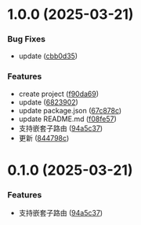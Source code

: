 # 1.0.0 (2025-03-21)


### Bug Fixes

* update ([cbb0d35](https://github.com/happyuz/wps-airscript-router/commit/cbb0d355a00b5be4f38f26b40f3eb62bc09ba46c))


### Features

* create project ([f90da69](https://github.com/happyuz/wps-airscript-router/commit/f90da69864e2c3d61dfd2b91878e1ee9aba8e29b))
* update ([6823902](https://github.com/happyuz/wps-airscript-router/commit/68239026ad6f45fb769d49d3eee94992a848a886))
* update package.json ([67c878c](https://github.com/happyuz/wps-airscript-router/commit/67c878c15c789c3dee10ce64ed59a1934f729698))
* update README.md ([f08fe57](https://github.com/happyuz/wps-airscript-router/commit/f08fe572c57d93ae55896f136eac2ea2d3f30d93))
* 支持嵌套子路由 ([94a5c37](https://github.com/happyuz/wps-airscript-router/commit/94a5c37ddb13157486d97fff9042adafa55ae01c))
* 更新 ([844798c](https://github.com/happyuz/wps-airscript-router/commit/844798c4e2f3b1b65fd06a18924ffc1b261b84ea))

# 0.1.0 (2025-03-21)

### Features
* 支持嵌套子路由 ([94a5c37](https://github.com/happyuz/wps-airscript-router/commit/94a5c37ddb13157486d97fff9042adafa55ae01c))

